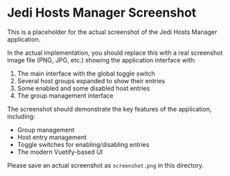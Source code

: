 # Jedi Hosts Manager Screenshot

This is a placeholder for the actual screenshot of the Jedi Hosts Manager application.

In the actual implementation, you should replace this with a real screenshot image file (PNG, JPG, etc.) showing the application interface with:

1. The main interface with the global toggle switch
2. Several host groups expanded to show their entries
3. Some enabled and some disabled host entries
4. The group management interface

The screenshot should demonstrate the key features of the application, including:
- Group management
- Host entry management
- Toggle switches for enabling/disabling entries
- The modern Vuetify-based UI

Please save an actual screenshot as `screenshot.png` in this directory.
